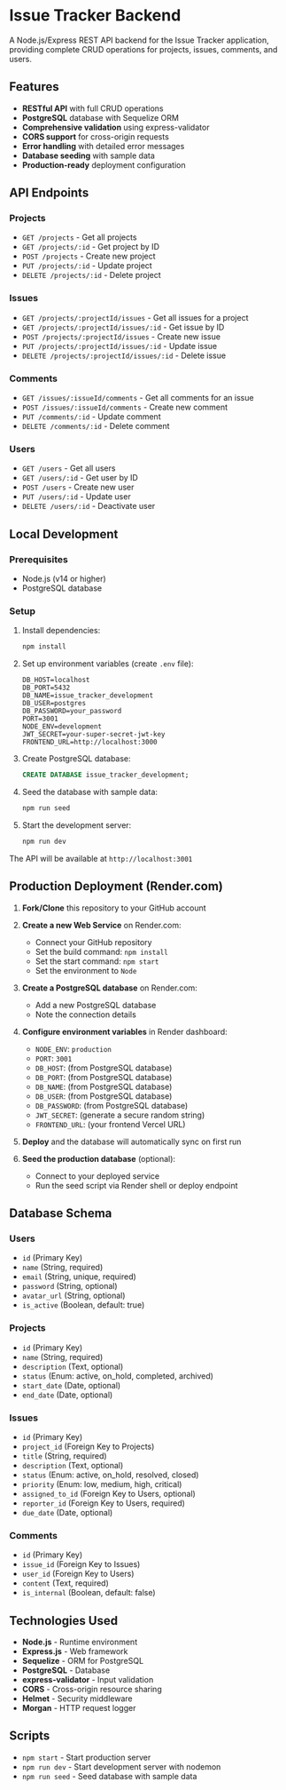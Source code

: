 # Issue Tracker Backend

A Node.js/Express REST API backend for the Issue Tracker application, providing complete CRUD operations for projects, issues, comments, and users.

## Features

- **RESTful API** with full CRUD operations
- **PostgreSQL** database with Sequelize ORM
- **Comprehensive validation** using express-validator
- **CORS support** for cross-origin requests
- **Error handling** with detailed error messages
- **Database seeding** with sample data
- **Production-ready** deployment configuration

## API Endpoints

### Projects
- `GET /projects` - Get all projects
- `GET /projects/:id` - Get project by ID
- `POST /projects` - Create new project
- `PUT /projects/:id` - Update project
- `DELETE /projects/:id` - Delete project

### Issues
- `GET /projects/:projectId/issues` - Get all issues for a project
- `GET /projects/:projectId/issues/:id` - Get issue by ID
- `POST /projects/:projectId/issues` - Create new issue
- `PUT /projects/:projectId/issues/:id` - Update issue
- `DELETE /projects/:projectId/issues/:id` - Delete issue

### Comments
- `GET /issues/:issueId/comments` - Get all comments for an issue
- `POST /issues/:issueId/comments` - Create new comment
- `PUT /comments/:id` - Update comment
- `DELETE /comments/:id` - Delete comment

### Users
- `GET /users` - Get all users
- `GET /users/:id` - Get user by ID
- `POST /users` - Create new user
- `PUT /users/:id` - Update user
- `DELETE /users/:id` - Deactivate user

## Local Development

### Prerequisites
- Node.js (v14 or higher)
- PostgreSQL database

### Setup
1. Install dependencies:
   ```bash
   npm install
   ```

2. Set up environment variables (create `.env` file):
   ```
   DB_HOST=localhost
   DB_PORT=5432
   DB_NAME=issue_tracker_development
   DB_USER=postgres
   DB_PASSWORD=your_password
   PORT=3001
   NODE_ENV=development
   JWT_SECRET=your-super-secret-jwt-key
   FRONTEND_URL=http://localhost:3000
   ```

3. Create PostgreSQL database:
   ```sql
   CREATE DATABASE issue_tracker_development;
   ```

4. Seed the database with sample data:
   ```bash
   npm run seed
   ```

5. Start the development server:
   ```bash
   npm run dev
   ```

The API will be available at `http://localhost:3001`

## Production Deployment (Render.com)

1. **Fork/Clone** this repository to your GitHub account

2. **Create a new Web Service** on Render.com:
   - Connect your GitHub repository
   - Set the build command: `npm install`
   - Set the start command: `npm start`
   - Set the environment to `Node`

3. **Create a PostgreSQL database** on Render.com:
   - Add a new PostgreSQL database
   - Note the connection details

4. **Configure environment variables** in Render dashboard:
   - `NODE_ENV`: `production`
   - `PORT`: `3001`
   - `DB_HOST`: (from PostgreSQL database)
   - `DB_PORT`: (from PostgreSQL database)
   - `DB_NAME`: (from PostgreSQL database)
   - `DB_USER`: (from PostgreSQL database)
   - `DB_PASSWORD`: (from PostgreSQL database)
   - `JWT_SECRET`: (generate a secure random string)
   - `FRONTEND_URL`: (your frontend Vercel URL)

5. **Deploy** and the database will automatically sync on first run

6. **Seed the production database** (optional):
   - Connect to your deployed service
   - Run the seed script via Render shell or deploy endpoint

## Database Schema

### Users
- `id` (Primary Key)
- `name` (String, required)
- `email` (String, unique, required)
- `password` (String, optional)
- `avatar_url` (String, optional)
- `is_active` (Boolean, default: true)

### Projects
- `id` (Primary Key)
- `name` (String, required)
- `description` (Text, optional)
- `status` (Enum: active, on_hold, completed, archived)
- `start_date` (Date, optional)
- `end_date` (Date, optional)

### Issues
- `id` (Primary Key)
- `project_id` (Foreign Key to Projects)
- `title` (String, required)
- `description` (Text, optional)
- `status` (Enum: active, on_hold, resolved, closed)
- `priority` (Enum: low, medium, high, critical)
- `assigned_to_id` (Foreign Key to Users, optional)
- `reporter_id` (Foreign Key to Users, required)
- `due_date` (Date, optional)

### Comments
- `id` (Primary Key)
- `issue_id` (Foreign Key to Issues)
- `user_id` (Foreign Key to Users)
- `content` (Text, required)
- `is_internal` (Boolean, default: false)

## Technologies Used

- **Node.js** - Runtime environment
- **Express.js** - Web framework
- **Sequelize** - ORM for PostgreSQL
- **PostgreSQL** - Database
- **express-validator** - Input validation
- **CORS** - Cross-origin resource sharing
- **Helmet** - Security middleware
- **Morgan** - HTTP request logger

## Scripts

- `npm start` - Start production server
- `npm run dev` - Start development server with nodemon
- `npm run seed` - Seed database with sample data
